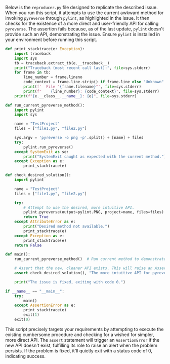Below is the `reproducer.py` file designed to replicate the described issue. When you run this script, it attempts to use the current awkward method for invoking `pyreverse` through `pylint`, as highlighted in the issue. It then checks for the existence of a more direct and user-friendly API for calling `pyreverse`. The assertion fails because, as of the last update, `pylint` doesn't provide such an API, demonstrating the issue. Ensure `pylint` is installed in your environment before running this script.

```python
def print_stacktrace(e: Exception):
    import traceback
    import sys
    tb = traceback.extract_tb(e.__traceback__)
    print("Traceback (most recent call last):", file=sys.stderr)
    for frame in tb:
        line_number = frame.lineno
        code_context = frame.line.strip() if frame.line else "Unknown"
        print(f'  File "{frame.filename}"', file=sys.stderr)
        print(f"    {line_number}: {code_context}", file=sys.stderr)
    print(f"{e.__class__.__name__}: {e}", file=sys.stderr)

def run_current_pyreverse_method():
    import pylint
    import sys

    name = "TestProject"
    files = ["file1.py", "file2.py"]

    sys.argv = 'pyreverse -o png -p'.split() + [name] + files
    try:
        pylint.run_pyreverse()
    except SystemExit as se:
        print("SystemExit caught as expected with the current method.")
    except Exception as e:
        print_stacktrace(e)

def check_desired_solution():
    import pylint

    name = "TestProject"
    files = ["file1.py", "file2.py"]

    try:
        # Attempt to use the desired, more intuitive API.
        pylint.pyreverse(output=pylint.PNG, project=name, files=files)
        return True
    except AttributeError as e:
        print("Desired method not available.")
        print_stacktrace(e)
    except Exception as e:
        print_stacktrace(e)
    return False

def main():
    run_current_pyreverse_method()  # Run current method to demonstrate it works albeit in a quirky way.

    # Assert that the new, cleaner API exists. This will raise an AssertionError if the issue is still present.
    assert check_desired_solution(), "The more intuitive API for pyreverse does not exist."

    print("The issue is fixed, exiting with code 0.")

if __name__ == "__main__":
    try:
        main()
    except AssertionError as e:
        print_stacktrace(e)
        exit(1)
    exit(0)
```

This script precisely targets your requirements by attempting to execute the existing cumbersome procedure and checking for a wished for simpler, more direct API. The `assert` statement will trigger an `AssertionError` if the new API doesn't exist, fulfilling its role to raise an alert when the problem persists. If the problem is fixed, it'll quietly exit with a status code of 0, indicating success.
